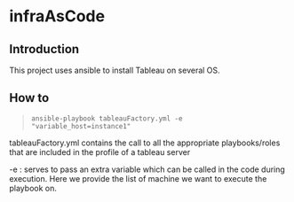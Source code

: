 # infraAsCode

## Introduction
This project uses ansible to install Tableau on several OS.

## How to

><code>ansible-playbook tableauFactory.yml -e "variable_host=instance1"</code>

tableauFactory.yml contains the call to all the appropriate playbooks/roles that are included in the profile of a tableau server

-e : serves to pass an extra variable which can be called in the code during execution. Here we provide the list of machine we want to execute the playbook on.
